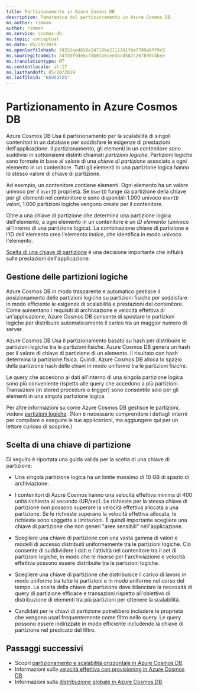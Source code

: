 ```yaml
---
title: Partizionamento in Azure Cosmos DB
description: Panoramica del partizionamento in Azure Cosmos DB.
ms.author: rimman
author: rimman
ms.service: cosmos-db
ms.topic: conceptual
ms.date: 05/20/2019
ms.openlocfilehash: 7d252aed830e24719be2112391f0e77d9a6ff9c5
ms.sourcegitcommit: 24fd3f9de6c73b01b0cee3bcd587c267898cbbee
ms.translationtype: MT
ms.contentlocale: it-IT
ms.lasthandoff: 05/20/2019
ms.locfileid: "65953725"
---
```

# <a name="partitioning-in-azure-cosmos-db"></a>Partizionamento in Azure Cosmos DB

Azure Cosmos DB Usa il partizionamento per la scalabilità di singoli contenitori in un database per soddisfare le esigenze di prestazioni dell'applicazione. Il partizionamento, gli elementi in un contenitore sono suddivisi in sottoinsiemi distinti chiamati *partizioni logiche*. Partizioni logiche sono formate in base al valore di una *chiave di partizione* associato a ogni elemento in un contenitore. Tutti gli elementi in una partizione logica hanno lo stesso valore di chiave di partizione.

Ad esempio, un contenitore contiene elementi. Ogni elemento ha un valore univoco per il `UserID` proprietà. Se `UserID` funge da partizione della chiave per gli elementi nel contenitore e sono disponibili 1.000 univoco `UserID` valori, 1.000 partizioni logiche vengono create per il contenitore.

Oltre a una chiave di partizione che determina una partizione logica dell'elemento, a ogni elemento in un contenitore è un *ID elemento* (univoco all'interno di una partizione logica). La combinazione chiave di partizione e l'ID dell'elemento crea l'elemento *indice*, che identifica in modo univoco l'elemento.

[Scelta di una chiave di partizione](partitioning-overview.md#choose-partitionkey) è una decisione importante che influirà sulle prestazioni dell'applicazione.

## <a name="managing-logical-partitions"></a>Gestione delle partizioni logiche

Azure Cosmos DB in modo trasparente e automatico gestisce il posizionamento delle partizioni logiche su partizioni fisiche per soddisfare in modo efficiente le esigenze di scalabilità e prestazioni del contenitore. Come aumentano i requisiti di archiviazione e velocità effettiva di un'applicazione, Azure Cosmos DB consente di spostare le partizioni logiche per distribuire automaticamente il carico tra un maggior numero di server. 

Azure Cosmos DB Usa il partizionamento basato su hash per distribuire le partizioni logiche tra le partizioni fisiche. Azure Cosmos DB genera un hash per il valore di chiave di partizione di un elemento. Il risultato con hash determina la partizione fisica. Quindi, Azure Cosmos DB alloca lo spazio della partizione hash delle chiavi in modo uniforme tra le partizioni fisiche.

Le query che accedono ai dati all'interno di una singola partizione logica sono più conveniente rispetto alle query che accedono a più partizioni. Transazioni (in stored procedure o trigger) sono consentite solo per gli elementi in una singola partizione logica.

Per altre informazioni su come Azure Cosmos DB gestisce le partizioni, vedere [partizioni logiche](partition-data.md). (Non è necessario comprendere i dettagli interni per compilare o eseguire le tue applicazioni, ma aggiungere qui per un lettore curioso di scoprire.)

## <a id="choose-partitionkey"></a>Scelta di una chiave di partizione

Di seguito è riportata una guida valida per la scelta di una chiave di partizione:

* Una singola partizione logica ha un limite massimo di 10 GB di spazio di archiviazione.  

* I contenitori di Azure Cosmos hanno una velocità effettiva minima di 400 unità richiesta al secondo (UR/sec). Le richieste per la stessa chiave di partizione non possono superare la velocità effettiva allocata a una partizione. Se le richieste superano la velocità effettiva allocata, le richieste sono soggette a limitazioni. È quindi importante scegliere una chiave di partizione che non generi "aree sensibili" nell'applicazione.

* Scegliere una chiave di partizione con una vasta gamma di valori e modelli di accesso distribuiti uniformemente tra le partizioni logiche. Ciò consente di suddividere i dati e l'attività nel contenitore tra il set di partizioni logiche, in modo che le risorse per l'archiviazione e velocità effettiva possono essere distribuite tra le partizioni logiche.

* Scegliere una chiave di partizione che distribuisce il carico di lavoro in modo uniforme tra tutte le partizioni e in modo uniforme nel corso del tempo. La scelta della chiave di partizione deve bilanciare la necessità di query di partizione efficace e transazioni rispetto all'obiettivo di distribuzione di elementi tra più partizioni per ottenere la scalabilità.

* Candidati per le chiavi di partizione potrebbero includere le proprietà che vengono usati frequentemente come filtro nelle query. Le query possono essere indirizzate in modo efficiente includendo la chiave di partizione nel predicato del filtro.

## <a name="next-steps"></a>Passaggi successivi

* Scopri [partizionamento e scalabilità orizzontale in Azure Cosmos DB](partition-data.md).
* Informazioni sulla [velocità effettiva con provisioning in Azure Cosmos DB](request-units.md).
* Informazioni sulla [distribuzione globale in Azure Cosmos DB](distribute-data-globally.md).
